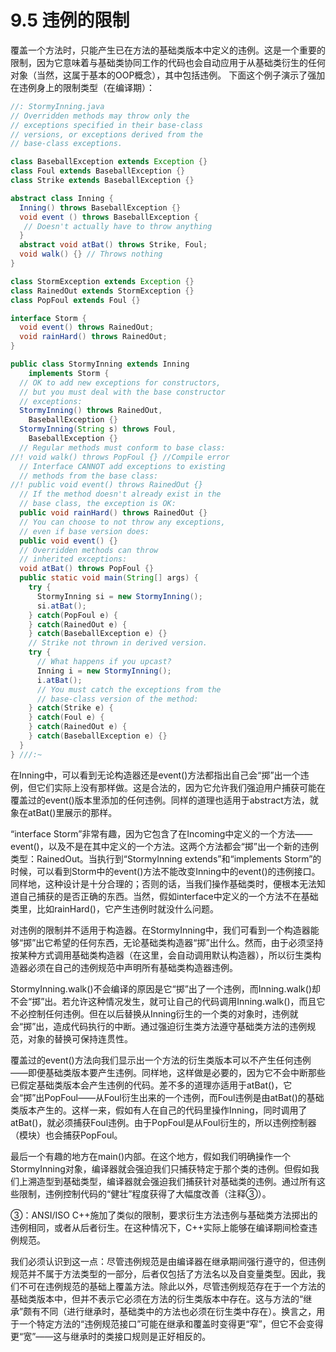 # 9.5 违例的限制


覆盖一个方法时，只能产生已在方法的基础类版本中定义的违例。这是一个重要的限制，因为它意味着与基础类协同工作的代码也会自动应用于从基础类衍生的任何对象（当然，这属于基本的OOP概念），其中包括违例。
下面这个例子演示了强加在违例身上的限制类型（在编译期）：

``` java
//: StormyInning.java
// Overridden methods may throw only the 
// exceptions specified in their base-class 
// versions, or exceptions derived from the 
// base-class exceptions.

class BaseballException extends Exception {}
class Foul extends BaseballException {}
class Strike extends BaseballException {}

abstract class Inning {
  Inning() throws BaseballException {}
  void event () throws BaseballException {
   // Doesn't actually have to throw anything
  }
  abstract void atBat() throws Strike, Foul;
  void walk() {} // Throws nothing
}

class StormException extends Exception {}
class RainedOut extends StormException {}
class PopFoul extends Foul {}

interface Storm {
  void event() throws RainedOut;
  void rainHard() throws RainedOut;
}

public class StormyInning extends Inning 
    implements Storm {
  // OK to add new exceptions for constructors,
  // but you must deal with the base constructor
  // exceptions:
  StormyInning() throws RainedOut, 
    BaseballException {}
  StormyInning(String s) throws Foul, 
    BaseballException {}
  // Regular methods must conform to base class:
//! void walk() throws PopFoul {} //Compile error
  // Interface CANNOT add exceptions to existing
  // methods from the base class:
//! public void event() throws RainedOut {}
  // If the method doesn't already exist in the
  // base class, the exception is OK:
  public void rainHard() throws RainedOut {}
  // You can choose to not throw any exceptions,
  // even if base version does:
  public void event() {}
  // Overridden methods can throw 
  // inherited exceptions:
  void atBat() throws PopFoul {}
  public static void main(String[] args) {
    try {
      StormyInning si = new StormyInning();
      si.atBat();
    } catch(PopFoul e) {
    } catch(RainedOut e) {
    } catch(BaseballException e) {}
    // Strike not thrown in derived version.
    try {
      // What happens if you upcast?
      Inning i = new StormyInning();
      i.atBat();
      // You must catch the exceptions from the
      // base-class version of the method:
    } catch(Strike e) {
    } catch(Foul e) {
    } catch(RainedOut e) {
    } catch(BaseballException e) {}
  }
} ///:~
```

在Inning中，可以看到无论构造器还是event()方法都指出自己会“掷”出一个违例，但它们实际上没有那样做。这是合法的，因为它允许我们强迫用户捕获可能在覆盖过的event()版本里添加的任何违例。同样的道理也适用于abstract方法，就象在atBat()里展示的那样。

“interface Storm”非常有趣，因为它包含了在Incoming中定义的一个方法——event()，以及不是在其中定义的一个方法。这两个方法都会“掷”出一个新的违例类型：RainedOut。当执行到“StormyInning extends”和“implements Storm”的时候，可以看到Storm中的event()方法不能改变Inning中的event()的违例接口。同样地，这种设计是十分合理的；否则的话，当我们操作基础类时，便根本无法知道自己捕获的是否正确的东西。当然，假如interface中定义的一个方法不在基础类里，比如rainHard()，它产生违例时就没什么问题。

对违例的限制并不适用于构造器。在StormyInning中，我们可看到一个构造器能够“掷”出它希望的任何东西，无论基础类构造器“掷”出什么。然而，由于必须坚持按某种方式调用基础类构造器（在这里，会自动调用默认构造器），所以衍生类构造器必须在自己的违例规范中声明所有基础类构造器违例。

StormyInning.walk()不会编译的原因是它“掷”出了一个违例，而Inning.walk()却不会“掷”出。若允许这种情况发生，就可让自己的代码调用Inning.walk()，而且它不必控制任何违例。但在以后替换从Inning衍生的一个类的对象时，违例就会“掷”出，造成代码执行的中断。通过强迫衍生类方法遵守基础类方法的违例规范，对象的替换可保持连贯性。

覆盖过的event()方法向我们显示出一个方法的衍生类版本可以不产生任何违例——即便基础类版本要产生违例。同样地，这样做是必要的，因为它不会中断那些已假定基础类版本会产生违例的代码。差不多的道理亦适用于atBat()，它会“掷”出PopFoul——从Foul衍生出来的一个违例，而Foul违例是由atBat()的基础类版本产生的。这样一来，假如有人在自己的代码里操作Inning，同时调用了atBat()，就必须捕获Foul违例。由于PopFoul是从Foul衍生的，所以违例控制器（模块）也会捕获PopFoul。

最后一个有趣的地方在main()内部。在这个地方，假如我们明确操作一个StormyInning对象，编译器就会强迫我们只捕获特定于那个类的违例。但假如我们上溯造型到基础类型，编译器就会强迫我们捕获针对基础类的违例。通过所有这些限制，违例控制代码的“健壮”程度获得了大幅度改善（注释③）。

③：ANSI/ISO C++施加了类似的限制，要求衍生方法违例与基础类方法掷出的违例相同，或者从后者衍生。在这种情况下，C++实际上能够在编译期间检查违例规范。

我们必须认识到这一点：尽管违例规范是由编译器在继承期间强行遵守的，但违例规范并不属于方法类型的一部分，后者仅包括了方法名以及自变量类型。因此，我们不可在违例规范的基础上覆盖方法。除此以外，尽管违例规范存在于一个方法的基础类版本中，但并不表示它必须在方法的衍生类版本中存在。这与方法的“继承”颇有不同（进行继承时，基础类中的方法也必须在衍生类中存在）。换言之，用于一个特定方法的“违例规范接口”可能在继承和覆盖时变得更“窄”，但它不会变得更“宽”——这与继承时的类接口规则是正好相反的。

